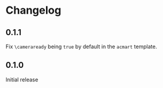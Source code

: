 # Changelog

## 0.1.1
Fix `\cameraready` being `true` by default in the `acmart` template.

## 0.1.0
Initial release
